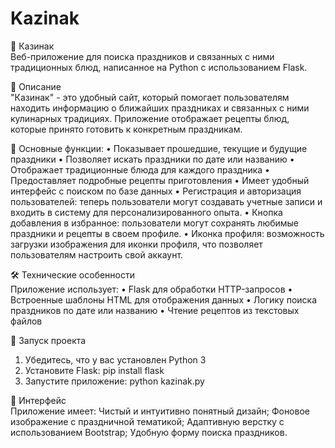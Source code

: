 # Kazinak


🎉 Казинак  
Веб-приложение для поиска праздников и связанных с ними традиционных блюд, написанное на Python с использованием Flask.

📝 Описание  
"Казинак" - это удобный сайт, который помогает пользователям находить информацию о ближайших праздниках и связанных с ними кулинарных традициях. Приложение отображает рецепты блюд, которые принято готовить к конкретным праздникам.

🌟 Основные функции:
• Показывает прошедшие, текущие и будущие праздники
• Позволяет искать праздники по дате или названию
• Отображает традиционные блюда для каждого праздника
• Предоставляет подробные рецепты приготовления
• Имеет удобный интерфейс с поиском по базе данных
• Регистрация и авторизация пользователей: теперь пользователи могут создавать учетные записи и входить в систему для персонализированного опыта.
• Кнопка добавления в избранное: пользователи могут сохранять любимые праздники и рецепты в своем профиле.
• Иконка профиля: возможность загрузки изображения для иконки профиля, что позволяет пользователям настроить свой аккаунт.

🛠 Технические особенности  
Приложение использует:
• Flask для обработки HTTP-запросов
• Встроенные шаблоны HTML для отображения данных
• Логику поиска праздников по дате или названию
• Чтение рецептов из текстовых файлов

🚀 Запуск проекта  
1. Убедитесь, что у вас установлен Python 3  
2. Установите Flask:
pip install flask
3. Запустите приложение:
python kazinak.py

🎨 Интерфейс  
Приложение имеет: Чистый и интуитивно понятный дизайн;
Фоновое изображение с праздничной тематикой;
Адаптивную верстку с использованием Bootstrap;
Удобную форму поиска праздников.
